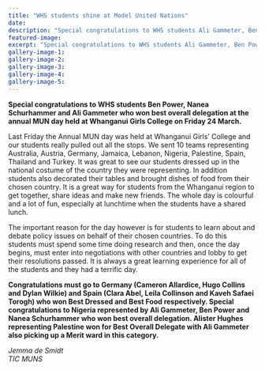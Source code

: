 ```yaml
---
title: "WHS students shine at Model United Nations"
date: 
description: "Special congratulations to WHS students Ali Gammeter, Ben Power & Nanea Schurhammer who won best overall delegation at the annual MUN day..."
featured-image: 
excerpt: "Special congratulations to WHS students Ali Gammeter, Ben Power and Nanea Schurhammer who won best overall delegation at the annual MUN day held at Whanganui Girls College on Friday 24 March."
gallery-image-1: 
gallery-image-2: 
gallery-image-3: 
gallery-image-4: 
gallery-image-5: 
---
```


<p dir="ltr"><strong>Special congratulations to WHS students <strong>Ben Power,&nbsp;</strong><strong>Nanea Schurhammer&nbsp;<strong>and&nbsp;</strong></strong>Ali Gammeter who won best overall delegation at the annual MUN day held at Whanganui Girls College on Friday 24 March.</strong></p>
<p dir="ltr"><span>Last Friday the Annual MUN day was held at Whanganui Girls&rsquo; College and our students really pulled out all the stops. We sent 10 teams representing Australia, Austria, Germany, Jamaica, Lebanon, Nigeria, Palestine, Spain, Thailand and Turkey. It was great to see our students dressed up in the national costume of the country they were representing. In addition students also decorated their tables and brought dishes of food from their chosen country. It is a great way for students from the Whanganui region to get together, share ideas and make new friends. The whole day is colourful and a lot of fun, especially at lunchtime when the students have a shared lunch.</span></p>
<p dir="ltr"><span>The important reason for the day however is for students to learn about and debate policy issues on behalf of their chosen countries. To do this students must spend some time doing research and then, once the day begins, must enter into negotiations with other countries and lobby to get their resolutions passed. It is always a great learning experience for all of the students and they had a terrific day.</span></p>
<p dir="ltr"><strong>Congratulations must go to Germany (Cameron Allardice, Hugo Collins and Dylan Wilkie) and Spain (Clara Abel, Leila Collinson and Kaveh Safaei Torogh) who won Best Dressed and Best Food respectively. Special congratulations to Nigeria represented by Ali Gammeter, Ben Power and Nanea Schurhammer who won best overall delegation. Alister Hughes representing Palestine won for Best Overall Delegate with Ali Gammeter also picking up a Merit ward in this category.</strong></p>
<p dir="ltr"><em>Jemma de Smidt<br />TIC MUNS</em></p>
<div><span><br /></span></div>

